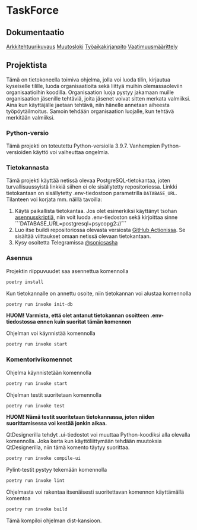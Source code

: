 # TaskForce

## Dokumentaatio

[Arkkitehtuurikuvaus](https://github.com/sonicsasha/taskforce/blob/master/dokumentaatio/arkkitehtuuri.md)
[Muutosloki](https://github.com/sonicsasha/taskforce/blob/master/dokumentaatio/changelog.md)
[Työaikakirjanpito](https://github.com/sonicsasha/taskforce/blob/master/dokumentaatio/tyoaikakirjanpito.md)
[Vaatimuusmäärittely](https://github.com/sonicsasha/taskforce/blob/master/dokumentaatio/vaatimuusmaarittely.md)

## Projektista

Tämä on tietokoneella toimiva ohjelma, jolla voi luoda tilin, kirjautua kyseiselle tilille, luoda organisaatioita sekä liittyä muihin olemassaoleviin organisaatioihin koodilla. Organisaation luoja pystyy jakamaan muille organisaation jäsenille tehtäviä, joita jäsenet voivat sitten merkata valmiiksi. Aina kun käyttäjälle jaetaan tehtävä, niin hänelle annetaan aiheesta työpöytäilmoitus. Samoin tehdään organisaation luojalle, kun tehtävä merkitään valmiiksi.

### Python-versio

Tämä projekti on toteutettu Python-versiolla 3.9.7. Vanhempien Python-versioiden käyttö voi vaiheuttaa ongelmia.

### Tietokannasta

Tämä projekti käyttää netissä olevaa PostgreSQL-tietokantaa, joten turvallisuussyistä linkkiä siihen ei ole sisällytetty repositoriossa. Linkki tietokantaan on sisällytetty .env-tiedostoon parametrilla ```DATABASE_URL```. Tilanteen voi korjata mm. näillä tavoilla:

1. Käytä paikallista tietokantaa. Jos olet esimerkiksi käyttänyt tsohan [asennusskriptiä](https://github.com/hy-tsoha/local-pg), niin voit luoda .env-tiedoston sekä kirjoittaa sinne ´´´DATABASE_URL=postgresql+psycopg2://´´´
2. Luo itse buildi repositoriossa olevasta versiosta [GitHub Actionissa](https://github.com/sonicsasha/taskforce/actions/workflows/build.yml). Se sisältää viittaukset omaan netissä olevaan tietokantaan.
3. Kysy osoitetta Telegramissa [@sonicsasha](https://t.me/sonicsasha)

### Asennus

Projektin riippuvuudet saa asennettua komennolla
```bash
poetry install
```

Kun tietokannalle on annettu osoite, niin tietokannan voi alustaa komennolla
```bash
poetry run invoke init-db
```

**HUOM! Varmista, että olet antanut tietokannan osoitteen .env-tiedostossa ennen kuin suoritat tämän komennon**

Ohjelman voi käynnistää komennolla
```bash
poetry run invoke start
```

### Komentorivikomennot
Ohjelma käynnistetään komennolla
```bash
poetry run invoke start
```

Ohjelman testit suoritetaan komennolla
```bash
poetry run invoke test
```

**HUOM! Nämä testit suoritetaan tietokannassa, joten niiden suorittamisessa voi kestää jonkin aikaa.**

QtDesignerilla tehdyt .ui-tiedostot voi muuttaa Python-koodiksi alla olevalla komennolla. Joka kerta kun käyttöliittymään tehdään muutoksia QtDesignerilla, niin tämä komento täytyy suorittaa.
```bash
poetry run invoke compile-ui
```

Pylint-testit pystyy tekemään komennolla
```bash
poetry run invoke lint
```

Ohjelmasta voi rakentaa itsenäisesti suoritettavan komennon käyttämällä komentoa 
```bash
poetry run invoke build
```
Tämä kompiloi ohjelman dist-kansioon.


